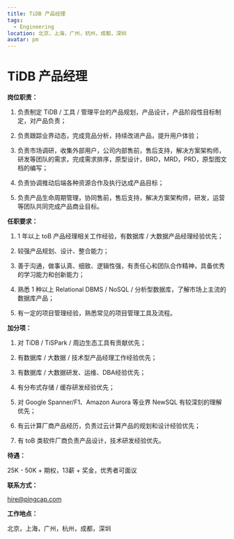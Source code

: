 ```yaml
---
title: TiDB 产品经理
tags:
  - Engineering
location: 北京，上海，广州，杭州，成都，深圳
avatar: pm
---
```


# TiDB 产品经理

**岗位职责：**

1. 负责制定 TiDB / 工具 / 管理平台的产品规划，产品设计，产品阶段性目标制定，对产品负责；

2. 负责跟踪业界动态，完成竞品分析，持续改进产品，提升用户体验；

3. 负责市场调研，收集外部用户，公司内部售前，售后支持，解决方案架构师，研发等团队的需求，完成需求排序，原型设计，BRD，MRD，PRD，原型图文档的编写；

4. 负责协调推动后端各种资源合作及执行达成产品目标；

5. 负责产品生命周期管理，协同售前，售后支持，解决方案架构师，研发，运营等团队共同完成产品商业目标。



**任职要求：**

1. 1 年以上 toB 产品经理相关工作经验，有数据库 / 大数据产品经理经验优先；

2. 较强产品规划、设计、整合能力；

3. 善于沟通，做事认真、细致、逻辑性强，有责任心和团队合作精神，具备优秀的学习能力和创新能力；

4. 熟悉 1 种以上 Relational DBMS / NoSQL / 分析型数据库，了解市场上主流的数据库产品；

5. 有一定的项目管理经验，熟悉常见的项目管理工具及流程。

**加分项：**

1. 对 TiDB / TiSPark / 周边生态工具有贡献优先；

2. 有数据库 / 大数据 / 技术型产品经理工作经验优先；

3. 有数据库 / 大数据研发、运维、DBA经验优先；

4. 有分布式存储 / 缓存研发经验优先；

5. 对 Google Spanner/F1、Amazon Aurora 等业界 NewSQL 有较深刻的理解优先；

6. 有云计算厂商产品经历，负责过云计算产品的规划和设计经验优先；

7. 有 toB 类软件厂商负责产品设计，技术研发经验优先。

**待遇：**

25K - 50K + 期权，13薪 + 奖金，优秀者可面议

**联系方式：**

hire@pingcap.com

**工作地点：**

北京，上海，广州，杭州，成都，深圳